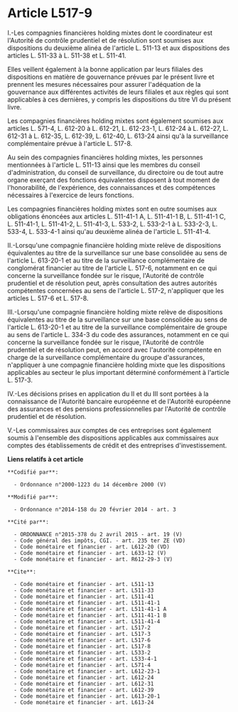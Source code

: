 # Article L517-9

I.-Les compagnies financières holding mixtes dont le coordinateur est l'Autorité de contrôle prudentiel et de résolution sont
soumises aux dispositions du deuxième alinéa de l'article L. 511-13 et aux dispositions des articles L. 511-33 à L. 511-38 et
L. 511-41. 

Elles veillent également à la bonne application par leurs filiales des dispositions en matière de gouvernance prévues par le
présent livre et prennent les mesures nécessaires pour assurer l'adéquation de la gouvernance aux différentes activités de
leurs filiales et aux règles qui sont applicables à ces dernières, y compris les dispositions du titre VI du présent livre. 

Les compagnies financières holding mixtes sont également soumises aux articles L. 571-4, L. 612-20 à L. 612-21, L. 612-23-1,
L. 612-24 à L. 612-27, L. 612-31 à L. 612-35, L. 612-39, L. 612-40, L. 613-24 ainsi qu'à la surveillance complémentaire
prévue à l'article L. 517-8. 

Au sein des compagnies financières holding mixtes, les personnes mentionnées à l'article L. 511-13 ainsi que les membres du
conseil d'administration, du conseil de surveillance, du directoire ou de tout autre organe exerçant des fonctions
équivalentes disposent à tout moment de l'honorabilité, de l'expérience, des connaissances et des compétences nécessaires à
l'exercice de leurs fonctions. 

Les compagnies financières holding mixtes sont en outre soumises aux obligations énoncées aux articles L. 511-41-1 A, L.
511-41-1 B, L. 511-41-1 C, L. 511-41-1, L. 511-41-2, L. 511-41-3, L. 533-2, L. 533-2-1 à L. 533-2-3, L. 533-4, L. 533-4-1
ainsi qu'au deuxième alinéa de l'article L. 511-41-4. 

II.-Lorsqu'une compagnie financière holding mixte relève de dispositions équivalentes au titre de la surveillance sur une
base consolidée au sens de l'article L. 613-20-1 et au titre de la surveillance complémentaire de conglomérat financier au
titre de l'article L. 517-6, notamment en ce qui concerne la surveillance fondée sur le risque, l'Autorité de contrôle
prudentiel et de résolution peut, après consultation des autres autorités compétentes concernées au sens de l'article L.
517-2, n'appliquer que les articles L. 517-6 et L. 517-8. 

III.-Lorsqu'une compagnie financière holding mixte relève de dispositions équivalentes au titre de la surveillance sur une
base consolidée au sens de l'article L. 613-20-1 et au titre de la surveillance complémentaire de groupe au sens de l'article
L. 334-3 du code des assurances, notamment en ce qui concerne la surveillance fondée sur le risque, l'Autorité de contrôle
prudentiel et de résolution peut, en accord avec l'autorité compétente en charge de la surveillance complémentaire du groupe
d'assurances, n'appliquer à une compagnie financière holding mixte que les dispositions applicables au secteur le plus
important déterminé conformément à l'article L. 517-3. 

IV.-Les décisions prises en application du II et du III sont portées à la connaissance de l'Autorité bancaire européenne et
de l'Autorité européenne des assurances et des pensions professionnelles par l'Autorité de contrôle prudentiel et de
résolution. 

V.-Les commissaires aux comptes de ces entreprises sont également soumis à l'ensemble des dispositions applicables aux
commissaires aux comptes des établissements de crédit et des entreprises d'investissement.

**Liens relatifs à cet article**

	**Codifié par**:

	  - Ordonnance n°2000-1223 du 14 décembre 2000 (V)

	**Modifié par**:

	  - Ordonnance n°2014-158 du 20 février 2014 - art. 3

	**Cité par**:

	  - ORDONNANCE n°2015-378 du 2 avril 2015 - art. 19 (V)
	  - Code général des impôts, CGI. - art. 235 ter ZE (VD)
	  - Code monétaire et financier - art. L612-20 (VD)
	  - Code monétaire et financier - art. L633-12 (V)
	  - Code monétaire et financier - art. R612-29-3 (V)

	**Cite**:

	  - Code monétaire et financier - art. L511-13
	  - Code monétaire et financier - art. L511-33
	  - Code monétaire et financier - art. L511-41
	  - Code monétaire et financier - art. L511-41-1
	  - Code monétaire et financier - art. L511-41-1 A
	  - Code monétaire et financier - art. L511-41-1 B
	  - Code monétaire et financier - art. L511-41-4
	  - Code monétaire et financier - art. L517-2
	  - Code monétaire et financier - art. L517-3
	  - Code monétaire et financier - art. L517-6
	  - Code monétaire et financier - art. L517-8
	  - Code monétaire et financier - art. L533-2
	  - Code monétaire et financier - art. L533-4-1
	  - Code monétaire et financier - art. L571-4
	  - Code monétaire et financier - art. L612-23-1
	  - Code monétaire et financier - art. L612-24
	  - Code monétaire et financier - art. L612-31
	  - Code monétaire et financier - art. L612-39
	  - Code monétaire et financier - art. L613-20-1
	  - Code monétaire et financier - art. L613-24
